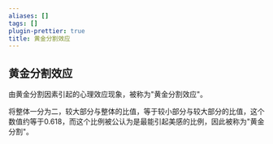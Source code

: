 ```yaml
---
aliases: []
tags: []
plugin-prettier: true
title: 黄金分割效应
---
```


## 黄金分割效应

由黄金分割因素引起的心理效应现象，被称为"黄金分割效应"。

将整体一分为二，较大部分与整体的比值，等于较小部分与较大部分的比值，这个数值约等于0.618，而这个比例被公认为是最能引起美感的比例，因此被称为"黄金分割"。
